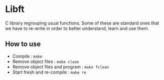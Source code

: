 # Libft

C library regrouping usual functions. Some of these are standard ones that we have to re-write in order to better understand, learn and use them.

## How to use

- Compile : `make`
- Remove object files : `make clean`
- Remove object files and program : `make fclean`
- Start fresh and re-compile : `make re`
